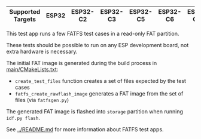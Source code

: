 | Supported Targets | ESP32 | ESP32-C2 | ESP32-C3 | ESP32-C5 | ESP32-C6 | ESP32-C61 | ESP32-H2 | ESP32-H21 | ESP32-H4 | ESP32-P4 | ESP32-S2 | ESP32-S3 |
| ----------------- | ----- | -------- | -------- | -------- | -------- | --------- | -------- | --------- | -------- | -------- | -------- | -------- |

This test app runs a few FATFS test cases in a read-only FAT partition.

These tests should be possible to run on any ESP development board, not extra hardware is necessary.

The initial FAT image is generated during the build process in [main/CMakeLists.txt](main/CMakeLists.txt):
- `create_test_files` function creates a set of files expected by the test cases
- `fatfs_create_rawflash_image` generates a FAT image from the set of files (via `fatfsgen.py`)

The generated FAT image is flashed into `storage` partition when running `idf.py flash`.

See [../README.md](../README.md) for more information about FATFS test apps.
